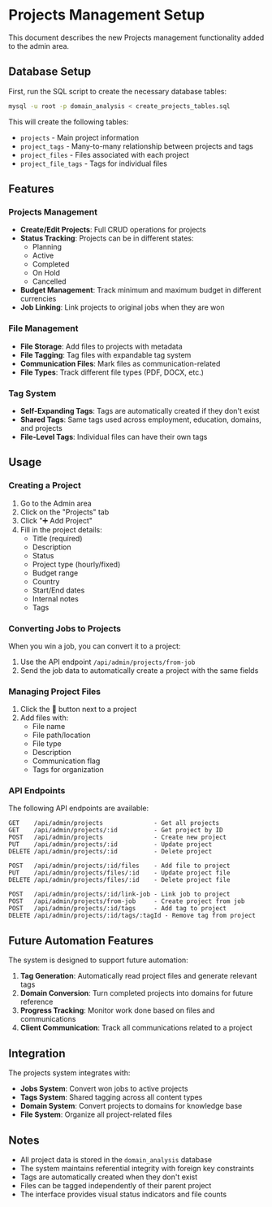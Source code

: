 # Projects Management Setup

This document describes the new Projects management functionality added to the admin area.

## Database Setup

First, run the SQL script to create the necessary database tables:

```bash
mysql -u root -p domain_analysis < create_projects_tables.sql
```

This will create the following tables:
- `projects` - Main project information
- `project_tags` - Many-to-many relationship between projects and tags
- `project_files` - Files associated with each project
- `project_file_tags` - Tags for individual files

## Features

### Projects Management
- **Create/Edit Projects**: Full CRUD operations for projects
- **Status Tracking**: Projects can be in different states:
  - Planning
  - Active
  - Completed
  - On Hold
  - Cancelled
- **Budget Management**: Track minimum and maximum budget in different currencies
- **Job Linking**: Link projects to original jobs when they are won

### File Management
- **File Storage**: Add files to projects with metadata
- **File Tagging**: Tag files with expandable tag system
- **Communication Files**: Mark files as communication-related
- **File Types**: Track different file types (PDF, DOCX, etc.)

### Tag System
- **Self-Expanding Tags**: Tags are automatically created if they don't exist
- **Shared Tags**: Same tags used across employment, education, domains, and projects
- **File-Level Tags**: Individual files can have their own tags

## Usage

### Creating a Project
1. Go to the Admin area
2. Click on the "Projects" tab
3. Click "➕ Add Project"
4. Fill in the project details:
   - Title (required)
   - Description
   - Status
   - Project type (hourly/fixed)
   - Budget range
   - Country
   - Start/End dates
   - Internal notes
   - Tags

### Converting Jobs to Projects
When you win a job, you can convert it to a project:
1. Use the API endpoint `/api/admin/projects/from-job` 
2. Send the job data to automatically create a project with the same fields

### Managing Project Files
1. Click the 📁 button next to a project
2. Add files with:
   - File name
   - File path/location
   - File type
   - Description
   - Communication flag
   - Tags for organization

### API Endpoints

The following API endpoints are available:

```
GET    /api/admin/projects              - Get all projects
GET    /api/admin/projects/:id          - Get project by ID
POST   /api/admin/projects              - Create new project
PUT    /api/admin/projects/:id          - Update project
DELETE /api/admin/projects/:id          - Delete project

POST   /api/admin/projects/:id/files    - Add file to project
PUT    /api/admin/projects/files/:id    - Update project file
DELETE /api/admin/projects/files/:id    - Delete project file

POST   /api/admin/projects/:id/link-job - Link job to project
POST   /api/admin/projects/from-job     - Create project from job
POST   /api/admin/projects/:id/tags     - Add tag to project
DELETE /api/admin/projects/:id/tags/:tagId - Remove tag from project
```

## Future Automation Features

The system is designed to support future automation:

1. **Tag Generation**: Automatically read project files and generate relevant tags
2. **Domain Conversion**: Turn completed projects into domains for future reference
3. **Progress Tracking**: Monitor work done based on files and communications
4. **Client Communication**: Track all communications related to a project

## Integration

The projects system integrates with:
- **Jobs System**: Convert won jobs to active projects
- **Tags System**: Shared tagging across all content types
- **Domain System**: Convert projects to domains for knowledge base
- **File System**: Organize all project-related files

## Notes

- All project data is stored in the `domain_analysis` database
- The system maintains referential integrity with foreign key constraints
- Tags are automatically created when they don't exist
- Files can be tagged independently of their parent project
- The interface provides visual status indicators and file counts 